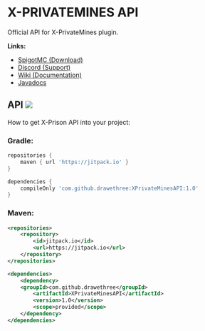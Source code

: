 # X-PRIVATEMINES API
Official API for X-PrivateMines plugin.

**Links:**
- [SpigotMC (Download)](https://www.spigotmc.org/resources/126985/)
- [Discord (Support)](https://discord.gg/ZeSkmEC6mG)
- [Wiki (Documentation)](https://github.com/Drawethree/X-PrivateMines/wiki)
- [Javadocs](https://www.drawethree.dev/plugins/x-privatemines/javadoc/index.html)
## API [![](https://jitpack.io/v/drawethree/X-PrivateMinesAPI.svg)](https://jitpack.io/#drawethree/X-PrivateMinesAPI)
How to get X-Prison API into your project:

### Gradle:
```groovy
repositories {
    maven { url 'https://jitpack.io' }
}

dependencies {
    compileOnly 'com.github.drawethree:XPrivateMinesAPI:1.0'
}
```

### Maven:
```xml
<repositories>
    <repository>
        <id>jitpack.io</id>
        <url>https://jitpack.io</url>
    </repository>
</repositories>

<dependencies>
    <dependency>
	<groupId>com.github.drawethree</groupId>
        <artifactId>XPrivateMinesAPI</artifactId>
        <version>1.0</version>
        <scope>provided</scope>
    </dependency>
</dependencies>
```

